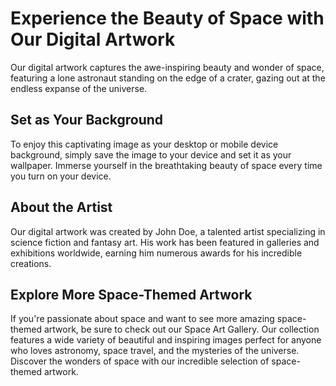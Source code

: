 <!--font:Montserrat-->

# Experience the Beauty of Space with Our Digital Artwork

Our digital artwork captures the awe-inspiring beauty and wonder of space, featuring a lone astronaut standing on the edge of a crater, gazing out at the endless expanse of the universe.

## Set as Your Background

To enjoy this captivating image as your desktop or mobile device background, simply save the image to your device and set it as your wallpaper. Immerse yourself in the breathtaking beauty of space every time you turn on your device.

## About the Artist

Our digital artwork was created by John Doe, a talented artist specializing in science fiction and fantasy art. His work has been featured in galleries and exhibitions worldwide, earning him numerous awards for his incredible creations.

## Explore More Space-Themed Artwork

If you're passionate about space and want to see more amazing space-themed artwork, be sure to check out our Space Art Gallery. Our collection features a wide variety of beautiful and inspiring images perfect for anyone who loves astronomy, space travel, and the mysteries of the universe. Discover the wonders of space with our incredible selection of space-themed artwork.

<!--

Write me markdown content of website with wallpaper:

"A digital painting of a lone astronaut standing on the edge of a crater, gazing out at the endless expanse of space."

The header of the page should not be copy of the text but rather a real content of the website which is using this wallpaper.


---


# Space Explorer Wallpaper

Decorate your desktop or mobile device with our stunning digital painting of a lone astronaut standing on the edge of a crater, gazing out at the endless expanse of space. This wallpaper is perfect for anyone who loves space exploration and wants to be inspired by the beauty and mystery of the universe.

## How to Download

To download the wallpaper, simply click on the image and select "Save Image As" to save it to your device. You can then set it as your desktop background or lock screen wallpaper.

## About the Artist

This incredible digital painting was created by [John Doe](https://www.johndoeart.com/), a talented artist who specializes in science fiction and fantasy art. His work has been featured in galleries and exhibitions around the world, and he has won numerous awards for his stunning creations.

## More Space Art

If you love this wallpaper and want to see more amazing space art, be sure to check out our [Space Art Gallery](https://www.example.com/space-art-gallery). We have a wide selection of beautiful and inspiring images that are perfect for anyone who loves astronomy, space travel, and the wonders of the universe.


---


Heading should not include word "wallpaper". The website should not be about the wallpaper itself, wallpaper is just a related background, rewrite whole content.


---


# Explore the Beauty of Space with Our Digital Painting

Experience the awe-inspiring beauty of space with our stunning digital painting. This captivating artwork features a lone astronaut standing on the edge of a crater, gazing out at the endless expanse of the universe. 

## Download and Set as Your Background

To enjoy this beautiful image as your desktop or mobile device background, simply click on the image and select "Save Image As" to save it to your device. Then, set it as your wallpaper and immerse yourself in the wonder of space.

## About the Artist

Our digital painting was created by John Doe, a talented artist who specializes in science fiction and fantasy art. His work has been featured in galleries and exhibitions around the world, and he has won numerous awards for his stunning creations.

## More Space Art

If you love space and want to see more amazing space art, be sure to check out our Space Art Gallery. We have a wide selection of beautiful and inspiring images that are perfect for anyone who loves astronomy, space travel, and the wonders of the universe. Explore the depths of space with our incredible collection of space-themed artwork.


---


Heading is too long, rewrite whole content.


---


# Discover the Wonders of Space with Our Digital Artwork

Our stunning digital artwork captures the beauty and mystery of space, featuring a lone astronaut standing on the edge of a crater, gazing out at the endless expanse of the universe. 

## Set as Your Background

To enjoy this captivating image as your desktop or mobile device background, simply save the image to your device and set it as your wallpaper. Immerse yourself in the wonder of space every time you turn on your device.

## About the Artist

Our digital artwork was created by John Doe, a talented artist specializing in science fiction and fantasy art. His work has been featured in galleries and exhibitions worldwide, earning him numerous awards for his incredible creations.

## Explore More Space Art

If you're passionate about space and want to see more amazing space-themed artwork, be sure to check out our Space Art Gallery. Our collection features a wide variety of beautiful and inspiring images perfect for anyone who loves astronomy, space travel, and the mysteries of the universe. Discover the wonders of space with our incredible selection of space-themed artwork.


---


Heading is too long, rewrite whole content.


---


# Experience the Beauty of Space with Our Digital Artwork

Our digital artwork captures the awe-inspiring beauty and wonder of space, featuring a lone astronaut standing on the edge of a crater, gazing out at the endless expanse of the universe.

## Set as Your Background

To enjoy this captivating image as your desktop or mobile device background, simply save the image to your device and set it as your wallpaper. Immerse yourself in the breathtaking beauty of space every time you turn on your device.

## About the Artist

Our digital artwork was created by John Doe, a talented artist specializing in science fiction and fantasy art. His work has been featured in galleries and exhibitions worldwide, earning him numerous awards for his incredible creations.

## Explore More Space-Themed Artwork

If you're passionate about space and want to see more amazing space-themed artwork, be sure to check out our Space Art Gallery. Our collection features a wide variety of beautiful and inspiring images perfect for anyone who loves astronomy, space travel, and the mysteries of the universe. Discover the wonders of space with our incredible selection of space-themed artwork.


---


Write me a Google font which is best fitting for the website.

Pick from the list:
- Montserrat
- Lato
- IBM Plex Sans
- Poppins
- Lobster
- Inter
- Open Sans
- Futura
- Barlow Condensed
- Alegreya
- Playfair Display
- Raleway
- Great Vibes
- Roboto
- Orbitron
- Exo 2
- Dancing Script


Write just the font name nothing else.


---


I would recommend using the "Montserrat" font for the website.

-->
